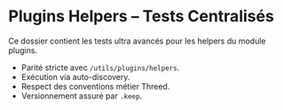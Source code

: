 # Plugins Helpers – Tests Centralisés

Ce dossier contient les tests ultra avancés pour les helpers du module plugins.
- Parité stricte avec `/utils/plugins/helpers`.
- Exécution via auto-discovery.
- Respect des conventions métier Threed.
- Versionnement assuré par `.keep`.
